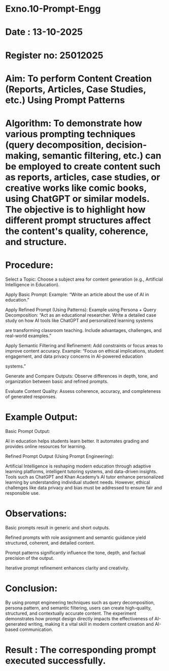 # Exno.10-Prompt-Engg
# Date : 13-10-2025
# Register no: 25012025
# Aim: To perform Content Creation (Reports, Articles, Case Studies, etc.) Using Prompt Patterns

# Algorithm: To demonstrate how various prompting techniques (query decomposition, decision-making, semantic filtering, etc.) can be employed to create content such as reports, articles, case studies, or creative works like comic books, using ChatGPT or similar models. The objective is to highlight how different prompt structures affect the content's quality, coherence, and structure.

# Procedure:

Select a Topic: Choose a subject area for content generation (e.g., Artificial Intelligence in Education).

Apply Basic Prompt: Example: “Write an article about the use of AI in education.”

Apply Refined Prompt (Using Patterns): Example using Persona + Query Decomposition: “Act as an educational researcher. Write a detailed case study on how AI tools like ChatGPT and personalized learning systems 

are transforming classroom teaching. Include advantages, challenges, and real-world examples.”

Apply Semantic Filtering and Refinement: Add constraints or focus areas to improve content accuracy. Example: “Focus on ethical implications, student engagement, and data privacy concerns in AI-powered education 

systems.”

Generate and Compare Outputs: Observe differences in depth, tone, and organization between basic and refined prompts.

Evaluate Content Quality: Assess coherence, accuracy, and completeness of generated responses.

# Example Output:

Basic Prompt Output:

AI in education helps students learn better. It automates grading and provides online resources for learning.

Refined Prompt Output (Using Prompt Engineering):

Artificial Intelligence is reshaping modern education through adaptive learning platforms, intelligent tutoring systems, and data-driven insights. Tools such as ChatGPT and Khan Academy’s AI tutor enhance personalized learning by understanding individual student needs. However, ethical challenges like data privacy and bias must be addressed to ensure fair and responsible use.

# Observations:

Basic prompts result in generic and short outputs.

Refined prompts with role assignment and semantic guidance yield structured, coherent, and detailed content.

Prompt patterns significantly influence the tone, depth, and factual precision of the output.

Iterative prompt refinement enhances clarity and creativity.

# Conclusion:

By using prompt engineering techniques such as query decomposition, persona pattern, and semantic filtering, users can create high-quality, structured, and contextually accurate content. The experiment demonstrates how prompt design directly impacts the effectiveness of AI-generated writing, making it a vital skill in modern content creation and AI-based communication.


# Result :  The corresponding prompt executed successfully.
